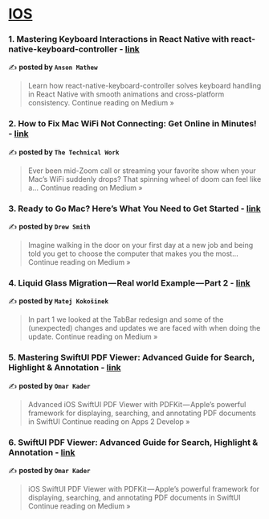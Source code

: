 
<h1><a href=https://medium.com/tag/ios/recommended target="_blank" rel="noopener noreferrer">IOS</a></h1>
<h3>1. Mastering Keyboard Interactions in React Native with react-native-keyboard-controller - <a href="https://medium.com/@ansonmathew/mastering-keyboard-interactions-in-react-native-with-react-native-keyboard-controller-54a4a6e92358?source=rss------ios-5" target="_blank" rel="noopener noreferrer">link</a></h3>

✍️ **posted by `Anson Mathew`**

<blockquote>Learn how react-native-keyboard-controller solves keyboard handling in React Native with smooth animations and cross-platform consistency.
Continue reading on Medium »</blockquote>

<h3>2. How to Fix Mac WiFi Not Connecting: Get Online in Minutes! - <a href="https://medium.com/@mihadmeraj/how-to-fix-mac-wifi-not-connecting-get-online-in-minutes-e82d8afeaf2f?source=rss------ios-5" target="_blank" rel="noopener noreferrer">link</a></h3>

✍️ **posted by `The Technical Work`**

<blockquote>Ever been mid-Zoom call or streaming your favorite show when your Mac’s WiFi suddenly drops? That spinning wheel of doom can feel like a…
Continue reading on Medium »</blockquote>

<h3>3. Ready to Go Mac? Here’s What You Need to Get Started - <a href="https://medium.com/@drewsmith_6943/ready-to-go-mac-heres-what-you-need-to-get-started-0d05fdd71ad1?source=rss------ios-5" target="_blank" rel="noopener noreferrer">link</a></h3>

✍️ **posted by `Drew Smith`**

<blockquote>Imagine walking in the door on your first day at a new job and being told you get to choose the computer that makes you the most…
Continue reading on Medium »</blockquote>

<h3>4. Liquid Glass Migration — Real world Example — Part 2 - <a href="https://medium.com/@matej-kokosinek/liquid-glass-migration-real-world-example-part-2-8e1d5bdd6d30?source=rss------ios-5" target="_blank" rel="noopener noreferrer">link</a></h3>

✍️ **posted by `Matej Kokošinek`**

<blockquote>In part 1 we looked at the TabBar redesign and some of the (unexpected) changes and updates we are faced with when doing the update.
Continue reading on Medium »</blockquote>

<h3>5. Mastering SwiftUI PDF Viewer: Advanced Guide for Search, Highlight & Annotation - <a href="https://medium.com/apps-2-develop/mastering-swiftui-pdf-viewer-advanced-guide-for-search-highlight-annotation-315b7b4ce596?source=rss------ios-5" target="_blank" rel="noopener noreferrer">link</a></h3>

✍️ **posted by `Omar Kader`**

<blockquote>Advanced iOS SwiftUI PDF Viewer with PDFKit — Apple’s powerful framework for displaying, searching, and annotating PDF documents in SwiftUI
Continue reading on Apps 2 Develop »</blockquote>

<h3>6. SwiftUI PDF Viewer: Advanced Guide for Search, Highlight & Annotation - <a href="https://medium.com/@omar.kader.dev/swiftui-pdf-viewer-advanced-guide-for-search-highlight-annotation-a8396eeb0a26?source=rss------ios-5" target="_blank" rel="noopener noreferrer">link</a></h3>

✍️ **posted by `Omar Kader`**

<blockquote>iOS SwiftUI PDF Viewer with PDFKit — Apple’s powerful framework for displaying, searching, and annotating PDF documents in SwiftUI
Continue reading on Medium »</blockquote>

